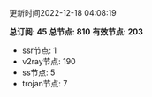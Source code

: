 更新时间2022-12-18 04:08:19

**总订阅: 45**
**总节点: 810**
**有效节点: 203**
- ssr节点: 1
- v2ray节点: 190
- ss节点: 5
- trojan节点: 7
